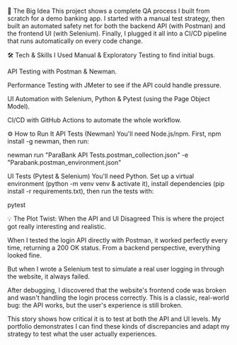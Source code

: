 🚀 The Big Idea
This project shows a complete QA process I built from scratch for a demo banking app. I started with a manual test strategy, then built an automated safety net for both the backend API (with Postman) and the frontend UI (with Selenium). Finally, I plugged it all into a CI/CD pipeline that runs automatically on every code change.

🛠️ Tech & Skills I Used
Manual & Exploratory Testing to find initial bugs.

API Testing with Postman & Newman.

Performance Testing with JMeter to see if the API could handle pressure.

UI Automation with Selenium, Python & Pytest (using the Page Object Model).

CI/CD with GitHub Actions to automate the whole workflow.

⚙️ How to Run It
API Tests (Newman)
You'll need Node.js/npm. First, npm install -g newman, then run:

newman run "ParaBank API Tests.postman_collection.json" -e "Parabank.postman_environment.json"

UI Tests (Pytest & Selenium)
You'll need Python. Set up a virtual environment (python -m venv venv & activate it), install dependencies (pip install -r requirements.txt), then run the tests with:

pytest

💡 The Plot Twist: When the API and UI Disagreed
This is where the project got really interesting and realistic.

When I tested the login API directly with Postman, it worked perfectly every time, returning a 200 OK status. From a backend perspective, everything looked fine.

But when I wrote a Selenium test to simulate a real user logging in through the website, it always failed.

After debugging, I discovered that the website's frontend code was broken and wasn't handling the login process correctly. This is a classic, real-world bug: the API works, but the user's experience is still broken.

This story shows how critical it is to test at both the API and UI levels. My portfolio demonstrates I can find these kinds of discrepancies and adapt my strategy to test what the user actually experiences.
